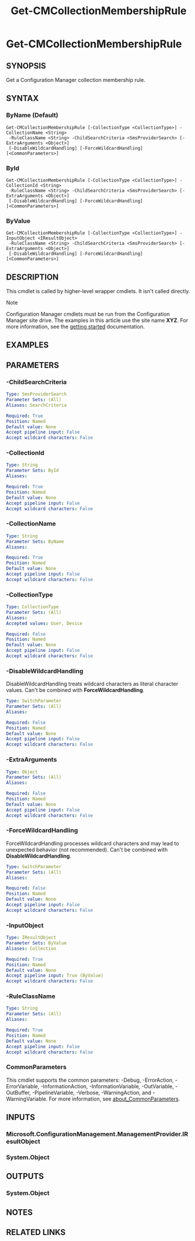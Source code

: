 ﻿---
description: Get a Configuration Manager collection membership rule.
external help file: AdminUI.PS.Collections.dll-Help.xml
Module Name: ConfigurationManager
ms.date: 05/02/2019
schema: 2.0.0
title: Get-CMCollectionMembershipRule
---

# Get-CMCollectionMembershipRule

## SYNOPSIS
Get a Configuration Manager collection membership rule.

## SYNTAX

### ByName (Default)
```
Get-CMCollectionMembershipRule [-CollectionType <CollectionType>] -CollectionName <String>
 -RuleClassName <String> -ChildSearchCriteria <SmsProviderSearch> [-ExtraArguments <Object>]
 [-DisableWildcardHandling] [-ForceWildcardHandling] [<CommonParameters>]
```

### ById
```
Get-CMCollectionMembershipRule [-CollectionType <CollectionType>] -CollectionId <String>
 -RuleClassName <String> -ChildSearchCriteria <SmsProviderSearch> [-ExtraArguments <Object>]
 [-DisableWildcardHandling] [-ForceWildcardHandling] [<CommonParameters>]
```

### ByValue
```
Get-CMCollectionMembershipRule [-CollectionType <CollectionType>] -InputObject <IResultObject>
 -RuleClassName <String> -ChildSearchCriteria <SmsProviderSearch> [-ExtraArguments <Object>]
 [-DisableWildcardHandling] [-ForceWildcardHandling] [<CommonParameters>]
```

## DESCRIPTION
This cmdlet is called by higher-level wrapper cmdlets. It isn't called directly.

> [!NOTE]
> Configuration Manager cmdlets must be run from the Configuration Manager site drive.
> The examples in this article use the site name **XYZ**. For more information, see the
> [getting started](/powershell/sccm/overview) documentation.

## EXAMPLES

## PARAMETERS

### -ChildSearchCriteria
```yaml
Type: SmsProviderSearch
Parameter Sets: (All)
Aliases: SearchCriteria

Required: True
Position: Named
Default value: None
Accept pipeline input: False
Accept wildcard characters: False
```

### -CollectionId
```yaml
Type: String
Parameter Sets: ById
Aliases:

Required: True
Position: Named
Default value: None
Accept pipeline input: False
Accept wildcard characters: False
```

### -CollectionName
```yaml
Type: String
Parameter Sets: ByName
Aliases:

Required: True
Position: Named
Default value: None
Accept pipeline input: False
Accept wildcard characters: False
```

### -CollectionType
```yaml
Type: CollectionType
Parameter Sets: (All)
Aliases:
Accepted values: User, Device

Required: False
Position: Named
Default value: None
Accept pipeline input: False
Accept wildcard characters: False
```

### -DisableWildcardHandling
DisableWildcardHandling treats wildcard characters as literal character values. Can't be combined with **ForceWildcardHandling**.

```yaml
Type: SwitchParameter
Parameter Sets: (All)
Aliases:

Required: False
Position: Named
Default value: None
Accept pipeline input: False
Accept wildcard characters: False
```

### -ExtraArguments
```yaml
Type: Object
Parameter Sets: (All)
Aliases:

Required: False
Position: Named
Default value: None
Accept pipeline input: False
Accept wildcard characters: False
```

### -ForceWildcardHandling
ForceWildcardHandling processes wildcard characters and may lead to unexpected behavior (not recommended). Can't be combined with **DisableWildcardHandling**.

```yaml
Type: SwitchParameter
Parameter Sets: (All)
Aliases:

Required: False
Position: Named
Default value: None
Accept pipeline input: False
Accept wildcard characters: False
```

### -InputObject
```yaml
Type: IResultObject
Parameter Sets: ByValue
Aliases: Collection

Required: True
Position: Named
Default value: None
Accept pipeline input: True (ByValue)
Accept wildcard characters: False
```

### -RuleClassName
```yaml
Type: String
Parameter Sets: (All)
Aliases:

Required: True
Position: Named
Default value: None
Accept pipeline input: False
Accept wildcard characters: False
```

### CommonParameters
This cmdlet supports the common parameters: -Debug, -ErrorAction, -ErrorVariable, -InformationAction, -InformationVariable, -OutVariable, -OutBuffer, -PipelineVariable, -Verbose, -WarningAction, and -WarningVariable. For more information, see [about_CommonParameters](https://docs.microsoft.com/powershell/module/microsoft.powershell.core/about/about_commonparameters?view=powershell-7).

## INPUTS

### Microsoft.ConfigurationManagement.ManagementProvider.IResultObject

### System.Object

## OUTPUTS

### System.Object
## NOTES

## RELATED LINKS
